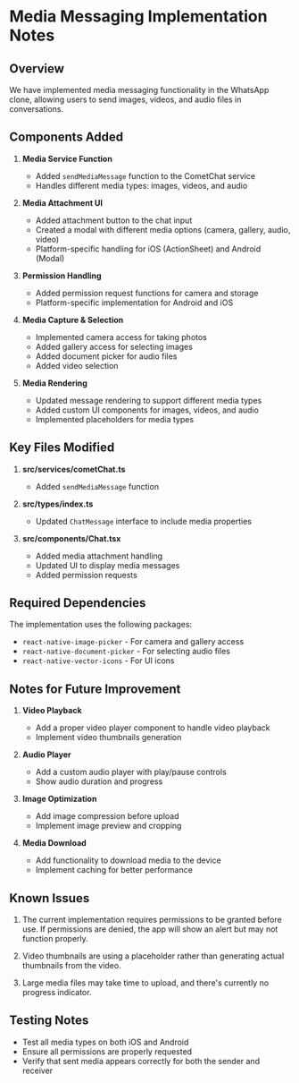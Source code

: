 # Media Messaging Implementation Notes

## Overview

We have implemented media messaging functionality in the WhatsApp clone, allowing users to send images, videos, and audio files in conversations.

## Components Added

1. **Media Service Function**
   - Added `sendMediaMessage` function to the CometChat service
   - Handles different media types: images, videos, and audio

2. **Media Attachment UI**
   - Added attachment button to the chat input
   - Created a modal with different media options (camera, gallery, audio, video)
   - Platform-specific handling for iOS (ActionSheet) and Android (Modal)

3. **Permission Handling**
   - Added permission request functions for camera and storage
   - Platform-specific implementation for Android and iOS

4. **Media Capture & Selection**
   - Implemented camera access for taking photos
   - Added gallery access for selecting images
   - Added document picker for audio files
   - Added video selection

5. **Media Rendering**
   - Updated message rendering to support different media types
   - Added custom UI components for images, videos, and audio
   - Implemented placeholders for media types

## Key Files Modified

1. **src/services/cometChat.ts**
   - Added `sendMediaMessage` function

2. **src/types/index.ts**
   - Updated `ChatMessage` interface to include media properties

3. **src/components/Chat.tsx**
   - Added media attachment handling
   - Updated UI to display media messages
   - Added permission requests

## Required Dependencies

The implementation uses the following packages:
- `react-native-image-picker` - For camera and gallery access
- `react-native-document-picker` - For selecting audio files
- `react-native-vector-icons` - For UI icons

## Notes for Future Improvement

1. **Video Playback**
   - Add a proper video player component to handle video playback
   - Implement video thumbnails generation

2. **Audio Player**
   - Add a custom audio player with play/pause controls
   - Show audio duration and progress

3. **Image Optimization**
   - Add image compression before upload
   - Implement image preview and cropping

4. **Media Download**
   - Add functionality to download media to the device
   - Implement caching for better performance

## Known Issues

1. The current implementation requires permissions to be granted before use. If permissions are denied, the app will show an alert but may not function properly.

2. Video thumbnails are using a placeholder rather than generating actual thumbnails from the video.

3. Large media files may take time to upload, and there's currently no progress indicator.

## Testing Notes

- Test all media types on both iOS and Android 
- Ensure all permissions are properly requested
- Verify that sent media appears correctly for both the sender and receiver 